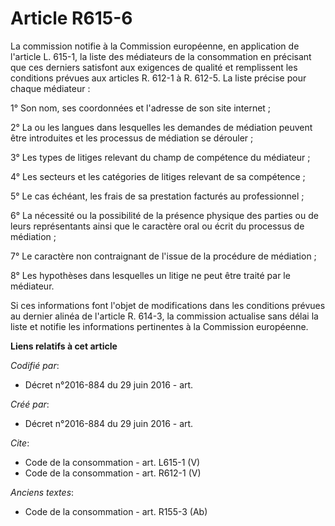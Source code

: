 # Article R615-6

La commission notifie à la Commission européenne, en application de l'article L. 615-1, la liste des médiateurs de la
consommation en précisant que ces derniers satisfont aux exigences de qualité et remplissent les conditions prévues aux
articles R. 612-1 à R. 612-5. La liste précise pour chaque médiateur : 

1° Son nom, ses coordonnées et l'adresse de son site internet ; 

2° La ou les langues dans lesquelles les demandes de médiation peuvent être introduites et les processus de médiation se
dérouler ; 

3° Les types de litiges relevant du champ de compétence du médiateur ; 

4° Les secteurs et les catégories de litiges relevant de sa compétence ; 

5° Le cas échéant, les frais de sa prestation facturés au professionnel ; 

6° La nécessité ou la possibilité de la présence physique des parties ou de leurs représentants ainsi que le caractère oral
ou écrit du processus de médiation ; 

7° Le caractère non contraignant de l'issue de la procédure de médiation ; 

8° Les hypothèses dans lesquelles un litige ne peut être traité par le médiateur. 

Si ces informations font l'objet de modifications dans les conditions prévues au dernier alinéa de l'article R. 614-3, la
commission actualise sans délai la liste et notifie les informations pertinentes à la Commission européenne.

**Liens relatifs à cet article**

_Codifié par_:

  - Décret n°2016-884 du 29 juin 2016 - art.

_Créé par_:

  - Décret n°2016-884 du 29 juin 2016 - art.

_Cite_:

  - Code de la consommation - art. L615-1 (V)
  - Code de la consommation - art. R612-1 (V)

_Anciens textes_:

  - Code de la consommation - art. R155-3 (Ab)

